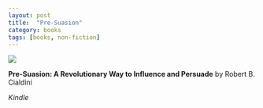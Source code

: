 ```yaml
---
layout: post
title:  "Pre-Suasion"
category: books
tags: [books, non-fiction]
---
```


<a target="_blank"  href="https://www.amazon.com/gp/product/1501109790/ref=as_li_tl?ie=UTF8&camp=1789&creative=9325&creativeASIN=1501109790&linkCode=as2&tag=42models-20&linkId=cdf839d874f260fbad3cba907d449afb"><img border="0" src="//ws-na.amazon-adsystem.com/widgets/q?_encoding=UTF8&MarketPlace=US&ASIN=1501109790&ServiceVersion=20070822&ID=AsinImage&WS=1&Format=_SL160_&tag=42models-20" ></a><img src="//ir-na.amazon-adsystem.com/e/ir?t=42models-20&l=am2&o=1&a=1501109790" width="1" height="1" border="0" alt="" style="border:none !important; margin:0px !important;" />

**Pre-Suasion: A Revolutionary Way to Influence and Persuade** by Robert B. Cialdini 

*Kindle*
